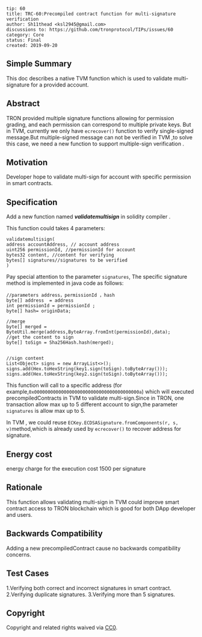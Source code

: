 ```
tip: 60
title: TRC-60:Precompiled contract function for multi-signature verification
author: Sh11thead <ksl2945@gmail.com>
discussions to: https://github.com/tronprotocol/TIPs/issues/60
category: Core
status: Final
created: 2019-09-20
```

## Simple Summary
This doc describes a native TVM function which is used to validate multi-signature for a provided account.

## Abstract
TRON provided multiple signature functions allowing for permission grading, and each permission can correspond to multiple private keys. But in TVM, currently we only have `ecrecover()` function to verify single-signed message.But multiple-signed message can not be verified in TVM ,to solve this case,  we need a new function to support multiple-sign verification . 

## Motivation
Developer hope to validate multi-sign for account with specific permission in smart contracts.


## Specification

Add a new function named ***validatemultisign*** in solidity compiler .

This function could takes 4 parameters:

```
validatemultisign(
address accountAddress, // account address  
uint256 permissionId, //permissionId for account
bytes32 content, //content for verifying
bytes[] signatures//signatures to be verified
)
```

Pay special attention to the parameter `signatures`,
The specific signature method is implemented in java code as follows:
```
//parameters address，permissionId ，hash
byte[] address  = address
int permissionId = permissionId ;
byte[] hash= originData;

//merge
byte[] merged =  ByteUtil.merge(address,ByteArray.fromInt(permissionId),data);
//get the content to sign
byte[] toSign = Sha256Hash.hash(merged);


//sign content
List<Object> signs = new ArrayList<>();
signs.add(Hex.toHexString(key1.sign(toSign).toByteArray()));
signs.add(Hex.toHexString(key2.sign(toSign).toByteArray()));
```
This function will call to a specific address (for example,`0x000000000000000000000000000000000000000a`) which will executed precompiledContracts in TVM to validate multi-sign.Since in TRON, one transaction allow max up to 5 different account to sign,the parameter `signatures` is allow max up to 5.

In TVM , we could reuse `ECKey.ECDSASignature.fromComponents(r, s, v)`method,which is already used by `ecrecover()` to recover address for signature.
## Energy cost
energy charge for the execution cost 1500 per signature

## Rationale
This function allows validating multi-sign in TVM could improve smart contract access to TRON blockchain which is good for both DApp developer and users.

## Backwards Compatibility

Adding a new precompiledContract cause no backwards compatibility concerns.

## Test Cases

1.Verifying both correct and incorrect signatures in smart contract.
2.Verifying duplicate signatures.
3.Verifying more than 5 signatures.


## Copyright

Copyright and related rights waived via [CC0](LICENSE.md).
